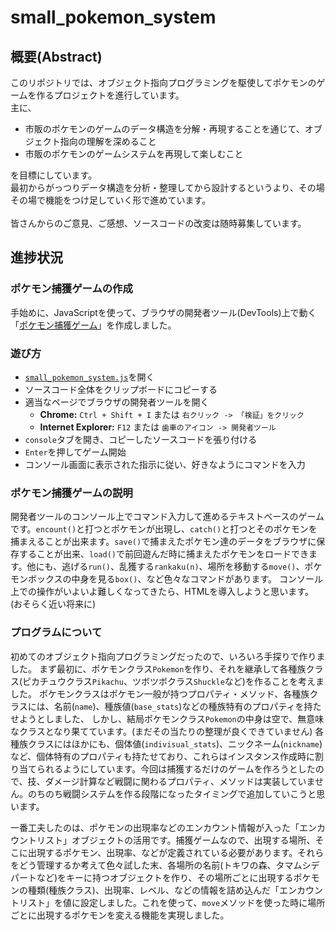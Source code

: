 # small_pokemon_system
## 概要(Abstract)
このリポジトリでは、オブジェクト指向プログラミングを駆使してポケモンのゲームを作るプロジェクトを進行しています。<br>
主に、
 - 市販のポケモンのゲームのデータ構造を分解・再現することを通じて、オブジェクト指向の理解を深めること
 - 市販のポケモンのゲームシステムを再現して楽しむこと

を目標にしています。<br>
最初からがっつりデータ構造を分析・整理してから設計するというより、その場その場で機能をつけ足していく形で進めています。<br><br>
皆さんからのご意見、ご感想、ソースコードの改変は随時募集しています。

## 進捗状況
### ポケモン捕獲ゲームの作成
手始めに、JavaScriptを使って、ブラウザの開発者ツール(DevTools)上で動く「[ポケモン捕獲ゲーム]((https://github.com/aeba2/small_pokemon_system/blob/master/small_pokemon_system.js))」を作成しました。<br>
### 遊び方
 - [`small_pokemon_system.js`](https://github.com/aeba2/small_pokemon_system/blob/master/small_pokemon_system.js)を開く
 - ソースコード全体をクリップボードにコピーする
 - 適当なページでブラウザの開発者ツールを開く
   - **Chrome:** `Ctrl + Shift + I` または `右クリック -> 「検証」をクリック`
   - **Internet Explorer:** `F12` または `歯車のアイコン -> 開発者ツール`
 - `console`タブを開き、コピーしたソースコードを張り付ける
 - `Enter`を押してゲーム開始
 - コンソール画面に表示された指示に従い、好きなようにコマンドを入力
 
### ポケモン捕獲ゲームの説明
開発者ツールのコンソール上でコマンド入力して進めるテキストベースのゲームです。`encount()`と打つとポケモンが出現し、`catch()`と打つとそのポケモンを捕まえることが出来ます。`save()`で捕まえたポケモン達のデータをブラウザに保存することが出来、`load()`で前回遊んだ時に捕まえたポケモンをロードできます。他にも、逃げる`run()`、乱獲する`rankaku(n)`、場所を移動する`move()`、ポケモンボックスの中身を見る`box()`、など色々なコマンドがあります。
コンソール上での操作がいよいよ難しくなってきたら、HTMLを導入しようと思います。(おそらく近い将来に)
 ### プログラムについて
 初めてのオブジェクト指向プログラミングだったので、いろいろ手探りで作りました。
 まず最初に、ポケモンクラス`Pokemon`を作り、それを継承して各種族クラス(ピカチュウクラス`Pikachu`、ツボツボクラス`Shuckle`など)を作ることを考えました。
 ポケモンクラスはポケモン一般が持つプロパティ・メソッド、各種族クラスには、名前(`name`)、種族値(`base_stats`)などの種族特有のプロパティを持たせようとしました、
 しかし、結局ポケモンクラス`Pokemon`の中身は空で、無意味なクラスとなり果てています。(まだその当たりの整理が良くできていません)
 各種族クラスにはほかにも、個体値(`indivisual_stats`)、ニックネーム(`nickname`)など、個体特有のプロパティも持たせており、これらはインスタンス作成時に割り当てられるようにしています。今回は捕獲するだけのゲームを作ろうとしたので、技、ダメージ計算など戦闘に関わるプロパティ、メソッドは実装していません。のちのち戦闘システムを作る段階になったタイミングで追加していこうと思います。
 
一番工夫したのは、ポケモンの出現率などのエンカウント情報が入った「エンカウントリスト」オブジェクトの活用です。捕獲ゲームなので、出現する場所、そこに出現するポケモン、出現率、などが定義されている必要があります。それらをどう管理するか考えて色々試した末、各場所の名前(トキワの森、タマムシデパートなど)をキーに持つオブジェクトを作り、その場所ごとに出現するポケモンの種類(種族クラス)、出現率、レベル、などの情報を詰め込んだ「エンカウントリスト」を値に設定しました。これを使って、`move`メソッドを使った時に場所ごとに出現するポケモンを変える機能を実現しました。

